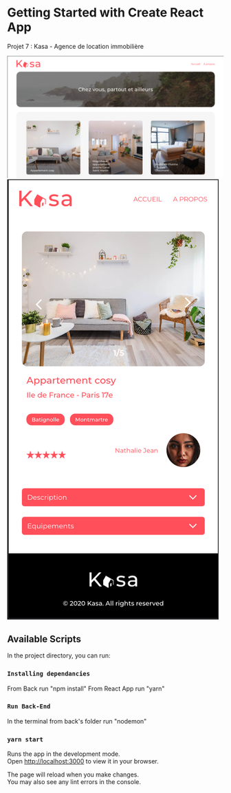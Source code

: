 # Getting Started with Create React App

Projet 7 : Kasa - Agence de location immobilière

![alt text](./public/Screen.png)![alt text](./public/Screen-mobile.png)



## Available Scripts

In the project directory, you can run:

### `Installing dependancies`

From Back run "npm install"
From React App run "yarn"
### `Run Back-End`

In the terminal from back's folder run "nodemon"

### `yarn start`

Runs the app in the development mode.\
Open [http://localhost:3000](http://localhost:3000) to view it in your browser.

The page will reload when you make changes.\
You may also see any lint errors in the console.